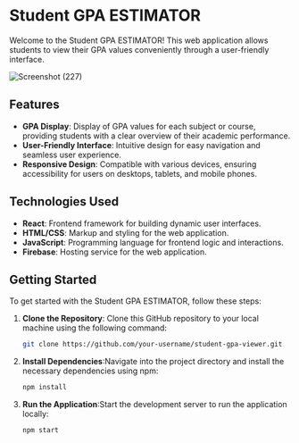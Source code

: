 # Student GPA ESTIMATOR

Welcome to the Student GPA ESTIMATOR! This web application allows students to view their GPA values conveniently through a user-friendly interface.

![Screenshot (227)](https://github.com/user-attachments/assets/e39d4d9e-3274-4de6-97c8-31040dd364c0)

## Features
- **GPA Display**: Display of GPA values for each subject or course, providing students with a clear overview of their academic performance.
- **User-Friendly Interface**: Intuitive design for easy navigation and seamless user experience.
- **Responsive Design**: Compatible with various devices, ensuring accessibility for users on desktops, tablets, and mobile phones.

## Technologies Used
- **React**: Frontend framework for building dynamic user interfaces.
- **HTML/CSS**: Markup and styling for the web application.
- **JavaScript**: Programming language for frontend logic and interactions.
- **Firebase**: Hosting service for the web application.

## Getting Started
To get started with the Student GPA ESTIMATOR, follow these steps:

1. **Clone the Repository**: Clone this GitHub repository to your local machine using the following command:
   
   ```bash
   git clone https://github.com/your-username/student-gpa-viewer.git

3. **Install Dependencies**:Navigate into the project directory and install the necessary dependencies using npm:
   
   ```bash
   npm install

5. **Run the Application**:Start the development server to run the application locally:
   
   ```bash
   npm start
   
